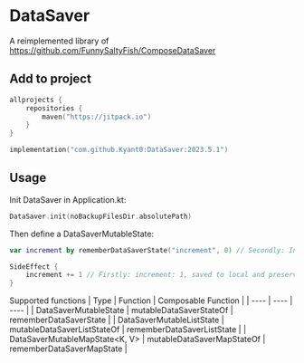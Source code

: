 # DataSaver

A reimplemented library of https://github.com/FunnySaltyFish/ComposeDataSaver

## Add to project

```kotlin
allprojects {
    repositories {
        maven("https://jitpack.io")
    }
}

implementation("com.github.Kyant0:DataSaver:2023.5.1")
```

## Usage

Init DataSaver in Application.kt:
```kotlin
DataSaver.init(noBackupFilesDir.absolutePath)
```

Then define a DataSaverMutableState:
```kotlin
var increment by rememberDataSaverState("increment", 0) // Secondly: In the next launch, increment: 1

SideEffect {
    increment += 1 // Firstly: increment: 1, saved to local and preserved forever
}
```

Supported functions
| Type | Function | Composable Function |
| ---- | ---- | ---- |
| DataSaverMutableState<T> | mutableDataSaverStateOf | rememberDataSaverState |
| DataSaverMutableListState<T> | mutableDataSaverListStateOf | rememberDataSaverListState |
| DataSaverMutableMapState<K, V> | mutableDataSaverMapStateOf | rememberDataSaverMapState |
